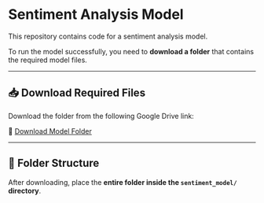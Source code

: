 # Sentiment Analysis Model

This repository contains code for a sentiment analysis model.

To run the model successfully, you need to **download a folder** that contains the required model files.

---

## 📥 Download Required Files

Download the folder from the following Google Drive link:

🔗 [Download Model Folder](https://drive.google.com/drive/folders/1AeiakrYdl3YsxbEBvMVHntkGxe53CXZM?usp=sharing)

---

## 📂 Folder Structure

After downloading, place the **entire folder inside the `sentiment_model/` directory**.


